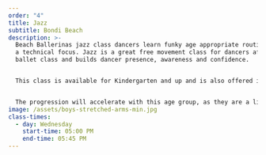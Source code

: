 ```yaml
---
order: "4"
title: Jazz
subtitle: Bondi Beach
description: >-
  Beach Ballerinas jazz class dancers learn funky age appropriate routines with
  a technical focus. Jazz is a great free movement class for dancers after a
  ballet class and builds dancer presence, awareness and confidence. 


  This class is available for Kindergarten and up and is also offered in combination with Ballet (30 mins Ballet and 30 mins Jazz).


  The progression will accelerate with this age group, as they are a little older and more aware of their bodies. Strength and stretching exercises are formally introduced in this level, which assists with posture and dance technique.
image: /assets/boys-stretched-arms-min.jpg
class-times:
  - day: Wednesday
    start-time: 05:00 PM
    end-time: 05:45 PM
---
```

